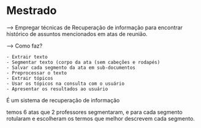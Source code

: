 
# Mestrado

  --> Empregar técnicas de Recuperação de informação para encontrar histórico de assuntos mencionados em atas de reunião.



--> Como faz?

	- Extrair texto
	- Segmentar texto (corpo da ata (sem cabeções e rodapés)
	- Salvar cada segmento da ata em sub-documentos
	- Preprocessar o texto
	- Extrair tópicos
	- Usar os tópicos na consulta com o usuário
	- Apresentar os resultados ao usuário



É um sistema de recuperação de informação

temos 6 atas que 2 professores segmentaram, e para cada segmento rotularam e escolheram os termos que melhor descrevem cada segmento.


	
